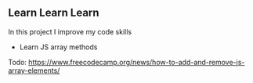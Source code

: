 ## Learn Learn Learn ##
In this project I improve my code skills
- Learn JS array methods

Todo:
https://www.freecodecamp.org/news/how-to-add-and-remove-js-array-elements/

